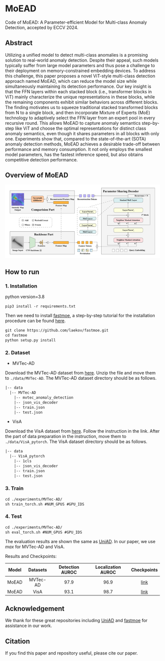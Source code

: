 # MoEAD

Code of MoEAD: A Parameter-efficient Model for Multi-class Anomaly Detection, accepted by ECCV 2024.



## Abstract

Utilizing a unified model to detect multi-class anomalies is a promising solution to real-world anomaly detection. Despite their appeal, such models typically suffer from large model parameters and thus pose a challenge to their deployment on memory-constrained embedding devices. To address this challenge, this paper proposes a novel ViT-style multi-class detection approach named MoEAD, which can reduce the model size while simultaneously maintaining its detection performance. Our key insight is that the FFN layers within each stacked block (i.e., transformer blocks in ViT) mainly characterize the unique representations in these blocks, while the remaining components exhibit similar behaviors across different blocks. The finding motivates us to squeeze traditional stacked transformed blocks from N to a single block, and then incorporate Mixture of Experts (MoE) technology to adaptively select the FFN layer from an expert pool in every recursive round. This allows MoEAD to capture anomaly semantics step-by-step like ViT and choose the optimal representations for distinct class anomaly semantics, even though it shares parameters in all blocks with only one. Experiments show that, compared to the state-of-the-art (SOTA) anomaly detection methods, MoEAD achieves a desirable trade-off between performance and memory consumption. It not only employs the smallest model parameters, has the fastest inference speed, but also
obtains competitive detection performance.



## Overview of MoEAD

![image-20240919133617181](Images/Overview_MoEAD.png)



## How to run

### 1. Installation

python version=3.8

```
pip3 install -r requirements.txt
```

Then we need to install [fastmoe](https://github.com/laekov/fastmoe), a step-by-step tutorial for the installation procedure can be found [here](https://github.com/laekov/fastmoe/blob/master/doc/installation-guide.md).

```
git clone https://github.com/laekov/fastmoe.git
cd fastmoe
python setup.py install
```



### 2. Dataset

- MVTec-AD

Download the MVTec-AD dataset from [here](https://www.mvtec.com/company/research/datasets/mvtec-ad). Unzip the file and move them to `./data/MVTec-AD`. The MVTec-AD dataset directory should be as follows.

```
|-- data
  |-- MVTec-AD
​    |-- mvtec_anomaly_detection
​    |-- json_vis_decoder
​    |-- train.json
​    |-- test.json
```

- VisA

Download the VisA dataset from [here](https://github.com/amazon-science/spot-diff). Follow the instruction in the link. After the part of data preparation in the instruction, move them to `./data/VisA_pytorch`. The VisA dataset directory should be as follows.

```
|-- data
  |-- VisA_pytorch
​    |-- 1cls
​    |-- json_vis_decoder
​    |-- train.json
​    |-- test.json
```



### 3. Train

```
cd ./experiments/MVTec-AD/
sh train_torch.sh #NUM_GPUS #GPU_IDS
```



### 4. Test

```
cd ./experiments/MVTec-AD/
sh eval_torch.sh #NUM_GPUS #GPU_IDS
```

The evaluation results are shown the same as [UniAD](https://github.com/zhiyuanyou/UniAD). In our paper, we use *max* for MVTec-AD and VisA.

Results and Checkpoints:

| Model | Datasets | Detection AUROC | Localization AUROC |                         Checkpoints                          |
| :---: | :------: | :-------------: | :----------------: | :----------------------------------------------------------: |
| MoEAD | MVTec-AD |      97.9       |        96.9        | [link](https://drive.google.com/drive/folders/15KwqzbHqUQr4EbP2Fqsq3F17OmSrX2zE?usp=drive_link) |
| MoEAD |   VisA   |      93.1       |        98.7        | [link](https://drive.google.com/drive/folders/12RMOmMGszidTR0S9zE0FPe-lEGpyfehf?usp=drive_link) |



## Acknowledgement

We thank for these great repositories including [UniAD](https://github.com/zhiyuanyou/UniAD) and [fastmoe](https://github.com/laekov/fastmoe) for assistance in our work.



## Citation

If you find this paper and repository useful, please cite our paper.
